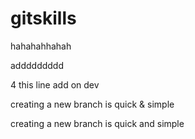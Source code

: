 # gitskills

hahahahhahah


addddddddd

4 this line add  on  dev


creating  a  new branch is quick & simple


creating a new branch is quick and simple

